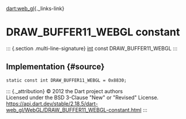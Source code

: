 [dart:web\_gl](../../dart-web_gl/dart-web_gl-library){._links-link}

DRAW\_BUFFER11\_WEBGL constant
==============================

::: {.section .multi-line-signature}
[int](../../dart-core/int-class) const DRAW\_BUFFER11\_WEBGL
:::

Implementation {#source}
--------------

``` {.language-dart data-language="dart"}
static const int DRAW_BUFFER11_WEBGL = 0x8830;
```

::: {._attribution}
© 2012 the Dart project authors\
Licensed under the BSD 3-Clause \"New\" or \"Revised\" License.\
<https://api.dart.dev/stable/2.18.5/dart-web_gl/WebGL/DRAW_BUFFER11_WEBGL-constant.html>
:::
